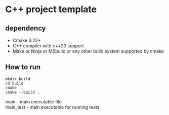 # C++ project template
## dependency  

* Cmake 3.22+
* C++ compiler with c++20 support
* Make or Ninja or MSbuild or any other build system supported by cmake  


## How to run

```
mkdir build 
cd build
cmake ..
cmake --build .
```

main - main executable file  
main_test - main executable for running tests
